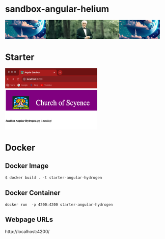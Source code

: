 # sandbox-angular-helium

<img src="https://github.com/churchofscyence/resources/blob/main/banners/banner-thomas-edison.png" alt="Thomas Edison">

# Starter   

<img src="https://github.com/churchofscyence/resources/blob/main/images/sandbox-angular-helium/starter.png" alt="Girl in a jacket" width="300" height="200">


# Docker 

## Docker Image
```
$ docker build . -t starter-angular-hydrogen
```

## Docker Container
```
docker run  -p 4200:4200 starter-angular-hydrogen
```

## Webpage URLs
http://localhost:4200/
